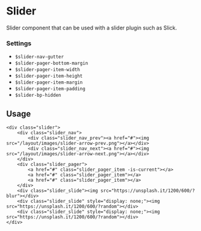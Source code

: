 Slider
======

Slider component that can be used with a slider plugin such as Slick.

### Settings

- `$slider-nav-gutter`
- `$slider-pager-bottom-margin`
- `$slider-pager-item-width`
- `$slider-pager-item-height`
- `$slider-pager-item-margin`
- `$slider-pager-item-padding`
- `$slider-bp-hidden`


Usage
-----

    <div class="slider">
        <div class="slider_nav">
            <div class="slider_nav_prev"><a href="#"><img src="/layout/images/slider-arrow-prev.png"></a></div>
            <div class="slider_nav_next"><a href="#"><img src="/layout/images/slider-arrow-next.png"></a></div>
        </div>
        <div class="slider_pager">
            <a href="#" class="slider_pager_item -is-current"></a>
            <a href="#" class="slider_pager_item"></a>
            <a href="#" class="slider_pager_item"></a>
        </div>
        <div class="slider_slide"><img src="https://unsplash.it/1200/600/?blur"></div>
        <div class="slider_slide" style="display: none;"><img src="https://unsplash.it/1200/600/?random"></div>
        <div class="slider_slide" style="display: none;"><img src="https://unsplash.it/1200/600/?random"></div>
    </div>



